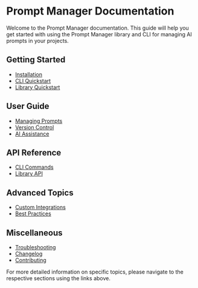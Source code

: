 # Prompt Manager Documentation

Welcome to the Prompt Manager documentation. This guide will help you get started with using the Prompt Manager library and CLI for managing AI prompts in your projects.

## Getting Started

- [Installation](getting-started.md#installation)
- [CLI Quickstart](cli_quickstart.md)
- [Library Quickstart](library_quickstart.md)

## User Guide

- [Managing Prompts](managing_prompts.md)
- [Version Control](api-reference.md#versionprompt)
- [AI Assistance](managing_prompts.md#ai-assisted-creation)

## API Reference

- [CLI Commands](api-reference.md#promptmanagercli)
- [Library API](api-reference.md#promptmanagerlibrary)

## Advanced Topics

- [Custom Integrations](api-reference.md#promptmanagerlibrary)
- [Best Practices](managing_prompts.md)

## Miscellaneous

- [Troubleshooting](troubleshooting.md)
- [Changelog](CHANGELOG.md)
- [Contributing](../CONTRIBUTING.md)

For more detailed information on specific topics, please navigate to the respective sections using the links above.
